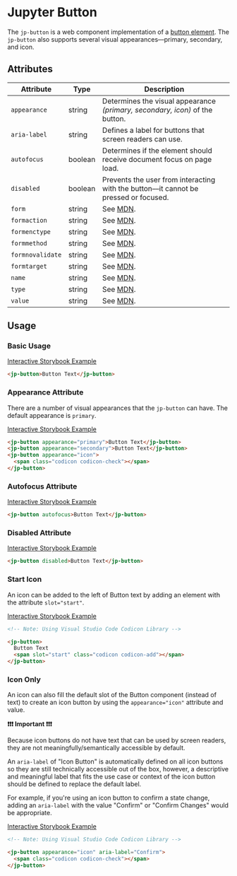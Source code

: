 # Jupyter Button

The `jp-button` is a web component implementation of a [button element](https://developer.mozilla.org/en-US/docs/Web/HTML/Element/button). The `jp-button` also supports several visual appearances––primary, secondary, and icon.

## Attributes

| Attribute        | Type    | Description                                                                             |
| ---------------- | ------- | --------------------------------------------------------------------------------------- |
| `appearance`     | string  | Determines the visual appearance _(primary, secondary, icon)_ of the button.            |
| `aria-label`     | string  | Defines a label for buttons that screen readers can use.                                |
| `autofocus`      | boolean | Determines if the element should receive document focus on page load.                   |
| `disabled`       | boolean | Prevents the user from interacting with the button––it cannot be pressed or focused.    |
| `form`           | string  | See [MDN](https://developer.mozilla.org/en-US/docs/Web/HTML/Element/button#attributes). |
| `formaction`     | string  | See [MDN](https://developer.mozilla.org/en-US/docs/Web/HTML/Element/button#attributes). |
| `formenctype`    | string  | See [MDN](https://developer.mozilla.org/en-US/docs/Web/HTML/Element/button#attributes). |
| `formmethod`     | string  | See [MDN](https://developer.mozilla.org/en-US/docs/Web/HTML/Element/button#attributes). |
| `formnovalidate` | string  | See [MDN](https://developer.mozilla.org/en-US/docs/Web/HTML/Element/button#attributes). |
| `formtarget`     | string  | See [MDN](https://developer.mozilla.org/en-US/docs/Web/HTML/Element/button#attributes). |
| `name`           | string  | See [MDN](https://developer.mozilla.org/en-US/docs/Web/HTML/Element/button#attributes). |
| `type`           | string  | See [MDN](https://developer.mozilla.org/en-US/docs/Web/HTML/Element/button#attributes). |
| `value`          | string  | See [MDN](https://developer.mozilla.org/en-US/docs/Web/HTML/Element/button#attributes). |

## Usage

### Basic Usage

[Interactive Storybook Example](https://jupyterlab-contrib.github.io/jupyter-ui-toolkit/?path=/story/library-button--default)

```html
<jp-button>Button Text</jp-button>
```

### Appearance Attribute

There are a number of visual appearances that the `jp-button` can have. The default appearance is `primary`.

[Interactive Storybook Example](https://jupyterlab-contrib.github.io/jupyter-ui-toolkit/?path=/story/library-button--default)

```html
<jp-button appearance="primary">Button Text</jp-button>
<jp-button appearance="secondary">Button Text</jp-button>
<jp-button appearance="icon">
  <span class="codicon codicon-check"></span>
</jp-button>
```

### Autofocus Attribute

[Interactive Storybook Example](https://jupyterlab-contrib.github.io/jupyter-ui-toolkit/?path=/story/library-button--with-autofocus)

```html
<jp-button autofocus>Button Text</jp-button>
```

### Disabled Attribute

[Interactive Storybook Example](https://jupyterlab-contrib.github.io/jupyter-ui-toolkit/?path=/story/library-button--with-disabled)

```html
<jp-button disabled>Button Text</jp-button>
```

### Start Icon

An icon can be added to the left of Button text by adding an element with the attribute `slot="start"`.

[Interactive Storybook Example](https://jupyterlab-contrib.github.io/jupyter-ui-toolkit/?path=/story/library-button--with-start-icon)

```html
<!-- Note: Using Visual Studio Code Codicon Library -->

<jp-button>
  Button Text
  <span slot="start" class="codicon codicon-add"></span>
</jp-button>
```

### Icon Only

An icon can also fill the default slot of the Button component (instead of text) to create an icon button by using the `appearance="icon"` attribute and value.

**❗️❗️❗️ Important ❗️❗️❗️**

Because icon buttons do not have text that can be used by screen readers, they are not meaningfully/semantically accessible by default.

An `aria-label` of "Icon Button" is automatically defined on all icon buttons so they are still technically accessible out of the box, however, a descriptive and meaningful label that fits the use case or context of the icon button should be defined to replace the default label.

For example, if you're using an icon button to confirm a state change, adding an `aria-label` with the value "Confirm" or "Confirm Changes" would be appropriate.

[Interactive Storybook Example](https://jupyterlab-contrib.github.io/jupyter-ui-toolkit/?path=/story/library-button--with-icon-only)

```html
<!-- Note: Using Visual Studio Code Codicon Library -->

<jp-button appearance="icon" aria-label="Confirm">
  <span class="codicon codicon-check"></span>
</jp-button>
```
